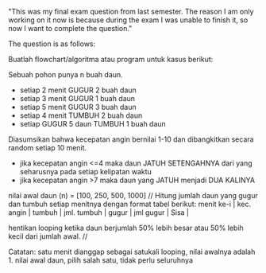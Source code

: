 "This was my final exam question from last semester. The reason I am only working on it now is because during the exam I was unable to finish it, so now I want to complete the question."

The question is as follows:

Buatlah flowchart/algoritma atau program untuk kasus berikut:

Sebuah pohon punya n buah daun.
- setiap 2 menit GUGUR 2 buah daun
- setiap 3 menit GUGUR 1 buah daun
- setiap 5 menit GUGUR 3 buah daun
- setiap 4 menit TUMBUH 2 buah daun
- setiap GUGUR 5 daun TUMBUH 1 buah daun

Diasumsikan bahwa kecepatan angin bernilai 1-10 dan dibangkitkan secara random setiap 10 menit.
- jika kecepatan angin <=4 maka daun JATUH SETENGAHNYA dari yang seharusnya
  pada setiap kelipatan waktu 
- jika kecepatan angin >7 maka daun yang JATUH menjadi DUA KALINYA

nilai awal daun (n) = [100, 250, 500, 1000] //
Hitung jumlah daun yang gugur dan tumbuh setiap menitnya dengan format tabel berikut:
menit ke-i   |   kec. angin   |   tumbuh   |  jml. tumbuh   |  gugur  |  jml gugur | Sisa |

hentikan looping ketika daun berjumlah 50% lebih besar atau 50% lebih kecil dari jumlah awal. //

Catatan:
satu menit dianggap sebagai satukali looping, nilai awalnya adalah 1.
nilai awal daun, pilih salah satu, tidak perlu seluruhnya


